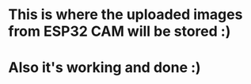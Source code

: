 # This is where the uploaded images from **ESP32 CAM** will be stored :)
# Also it's working and done :)
